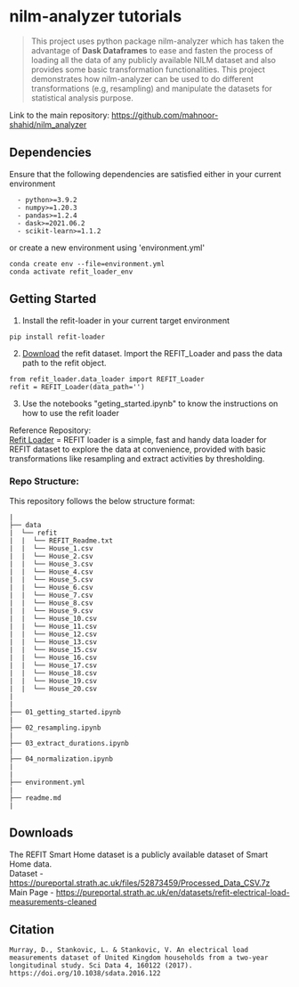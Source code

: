 
# nilm-analyzer tutorials
> This project uses python package nilm-analyzer which has taken the advantage of **Dask Dataframes** to ease and fasten the process of loading all the data of any publicly available NILM dataset and also provides some basic transformation functionalities. This project demonstrates how nilm-analyzer can be used to do different transformations (e.g, resampling) and manipulate the datasets for statistical analysis purpose. 


Link to the main repository: https://github.com/mahnoor-shahid/nilm_analyzer


## Dependencies
Ensure that the following dependencies are satisfied either in your current environment 
```  
  - python>=3.9.2
  - numpy>=1.20.3
  - pandas>=1.2.4
  - dask>=2021.06.2
  - scikit-learn>=1.1.2
```
or create a new environment using 'environment.yml'
```
conda create env --file=environment.yml
conda activate refit_loader_env
```


## Getting Started
1) Install the refit-loader in your current target environment
```
pip install refit-loader
```

2) [Download](#downloads) the refit dataset. Import the REFIT_Loader and pass the data path to the refit object.
```
from refit_loader.data_loader import REFIT_Loader
refit = REFIT_Loader(data_path='')
```

3) Use the notebooks "geting_started.ipynb" to know the instructions on how to use the refit loader

Reference Repository: <br />
[Refit Loader](https://github.com/mahnoor-shahid/refit_loader) = REFIT loader is a simple, fast and handy data loader for REFIT dataset to explore the data at convenience, provided with basic transformations like resampling and extract activities by thresholding.

### Repo Structure:
This repository follows the below structure format:
```
|
├── data
|  └── refit
|  |  └── REFIT_Readme.txt
|  |  └── House_1.csv
|  |  └── House_2.csv
|  |  └── House_3.csv
|  |  └── House_4.csv
|  |  └── House_5.csv
|  |  └── House_6.csv
|  |  └── House_7.csv
|  |  └── House_8.csv
|  |  └── House_9.csv
|  |  └── House_10.csv
|  |  └── House_11.csv
|  |  └── House_12.csv
|  |  └── House_13.csv
|  |  └── House_15.csv
|  |  └── House_16.csv
|  |  └── House_17.csv
|  |  └── House_18.csv
|  |  └── House_19.csv
|  |  └── House_20.csv
|
|
├── 01_getting_started.ipynb
|
├── 02_resampling.ipynb
|
├── 03_extract_durations.ipynb
|
├── 04_normalization.ipynb
|
|
├── environment.yml
|
├── readme.md
|
```

## Downloads
The REFIT Smart Home dataset is a publicly available dataset of Smart Home data. <br />
Dataset - https://pureportal.strath.ac.uk/files/52873459/Processed_Data_CSV.7z <br />
Main Page - https://pureportal.strath.ac.uk/en/datasets/refit-electrical-load-measurements-cleaned


## Citation
```
Murray, D., Stankovic, L. & Stankovic, V. An electrical load measurements dataset of United Kingdom households from a two-year longitudinal study. Sci Data 4, 160122 (2017). https://doi.org/10.1038/sdata.2016.122
```

